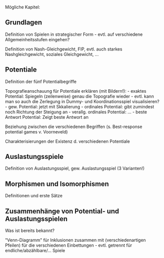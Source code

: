 ﻿Mögliche Kapitel:

## Grundlagen ##
Definition von Spielen in strategischer Form - evtl. auf verschiedene Allgemeinheitsstufen eingehen?

Definition von Nash-Gleichgewicht, FIP, evtl. auch starkes Nashgleichgewicht, soziales Gleichgewicht, ...


## Potentiale ##
Definition der fünf Potentialbegriffe

Topografieanschauung für Potentiale erklären (mit Bildern!):
	- exaktes Potential: Spiegeln (zeilenweise) genau die Topografie wieder
		- evtl. kann man so auch die Zerlegung in Dummy- und Koordinationsspiel visualisieren?
	- gew. Potential: jetzt mit Skkalierung
	- ordinales Potential: gibt zumindest noch Richtung der Steigung an
	- verallg. ordinales Potential: ...
	- beste Antwort Potential: Zeigt beste Antwort an

Beziehung zwischen die verschiedenen Begriffen (s. Best-response potential games v. Voorneveld)

Charakterisierungen der Existenz d. verschiedenen Potentiale


## Auslastungsspiele ##
Definition von Auslastungsspiel, gew. Auslastungsspiel (3 Varianten!)


## Morphismen und Isomorphismen ##
Definitionen und erste Sätze


## Zusammenhänge von Potential- und Auslastungsspielen ##
Was ist bereits bekannt?

"Venn-Diagramm" für Inklusionen zusammen mit (verschiedenartigen Pfeilen) für die verschiedenen Einbettungen - evtl. getrennt für endliche/abzählbare/... Spiele